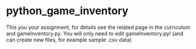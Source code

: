 # python_game_inventory

This you your assignment, for details see the related page in the curriculum and gameInventory.py.
You will only need to edit gameInventory.py! (and can create new files, for example sample .csv data)
